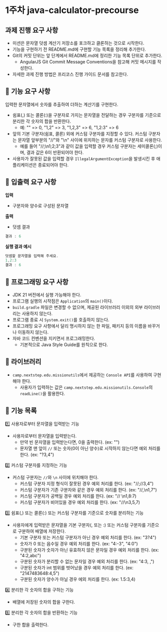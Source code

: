 # 1주차 java-calculator-precourse

## 과제 진행 요구 사항
- 미션은 문자열 덧셈 계산기 저장소를 포크하고 클론하는 것으로 시작한다.
- 기능을 구현하기 전 README.md에 구현할 기능 목록을 정리해 추가한다.
- Git의 커밋 단위는 앞 단계에서 README.md에 정리한 기능 목록 단위로 추가한다.
  - AngularJS Git Commit Message Conventions을 참고해 커밋 메시지를 작성한다.
- 자세한 과제 진행 방법은 프리코스 진행 가이드 문서를 참고한다.

## 🎯 기능 요구 사항
입력한 문자열에서 숫자를 추출하여 더하는 계산기를 구현한다.

- 쉼표(,) 또는 콜론(:)을 구분자로 가지는 문자열을 전달하는 경우 구분자를 기준으로 분리한 각 숫자의 합을 반환한다.
  - 예: "" => 0, "1,2" => 3, "1,2,3" => 6, "1,2:3" => 6
- 앞의 기본 구분자(쉼표, 콜론) 외에 커스텀 구분자를 지정할 수 있다. 커스텀 구분자는 문자열 앞부분의 "//"와 "\n" 사이에 위치하는 문자를 커스텀 구분자로 사용한다.
  - 예를 들어 "//;\n1;2;3"과 같이 값을 입력할 경우 커스텀 구분자는 세미콜론(;)이며, 결과 값은 6이 반환되어야 한다.
- 사용자가 잘못된 값을 입력할 경우 `IllegalArgumentException`을 발생시킨 후 애플리케이션은 종료되어야 한다.

## 🎯 입출력 요구 사항
**입력**
- 구분자와 양수로 구성된 문자열

**출력**
- 덧셈 결과 
```java
결과 : 6
```

**실행 결과 예시**
```java
덧셈할 문자열을 입력해 주세요.
1,2:3
결과 : 6
```

## 🎯 프로그래밍 요구 사항
- JDK 21 버전에서 실행 가능해야 한다.
- 프로그램 실행의 시작점은 `Application`의 `main()`이다.
- `build.gradle` 파일은 변경할 수 없으며, 제공된 라이브러리 이외의 외부 라이브러리는 사용하지 않는다.
- 프로그램 종료 시 `System.exit()`를 호출하지 않는다.
- 프로그래밍 요구 사항에서 달리 명시하지 않는 한 파일, 패키지 등의 이름을 바꾸거나 이동하지 않는다.
- 자바 코드 컨벤션을 지키면서 프로그래밍한다.
  - 기본적으로 Java Style Guide를 원칙으로 한다.
 
## 🎯 라이브러리
- `camp.nextstep.edu.missionutils`에서 제공하는 `Console API`를 사용하여 구현해야 한다.
  - 사용자가 입력하는 값은 `camp.nextstep.edu.missionutils.Console`의 `readLine()`을 활용한다.

## 🎯 기능 목록
1️⃣ 사용자로부터 문자열을 입력받는 기능
- 사용자로부터 문자열을 입력받는다.
  - 만약 빈 문자열을 입력받는다면, 0을 출력한다. (ex: "")
  - 문자열 맨 앞이  `//` 또는 숫자(0이 아닌 양수)로 시작하지 않는다면 예외 처리를 한다. (ex: "?3,4")

2️⃣ 커스텀 구분자를 지정하는 기능 
- 커스텀 구분자는 `//`와 `\n` 사이에 위치해야 한다.
  - 커스텀 구분자 지정 형식이 잘못된 경우 예외 처리를 한다. (ex: "//;//3,4")
  - 커스텀 구분자가 기존 구분자와 같은 경우 예외 처리를 한다. (ex: "//,\\n1,7")
  - 커스텀 구분자가 공백일 경우 예외 처리를 한다. (ex: "// \\n1,8:7)
  - 커스텀 구분자가 비어있을 경우 예외 처리를 한다. (ex: "//\n3,5,7)

3️⃣ 쉼표(,) 또는 콜론(:) 또는 커스텀 구분자를 기준으로 숫자를 분리하는 기능
- 사용자에게 입력받은 문자열을 기본 구분자(, 또는 :) 또는 커스텀 구분자를 기준으로 구분하여 배열에 저장한다.
  - 기본 구분자 또는 커스텀 구분자가 아닌 경우 예외 처리를 한다. (ex: "3?4")
  - 숫자가 0 또는 음수일 경우 예외 처리를 한다. (ex: "4:-3", "4:0")
  - 구분된 숫자가 숫자가 아닌 유효하지 않은 문자일 경우 예외 처리를 한다. (ex: "4:2,abc")
  - 구분된 숫자가 분리할 수 없는 문자일 경우 예외 처리를 한다. (ex: "4:3, ,")
  - 구분된 숫자가 int 범위를 벗어났을 경우 예외 처리를 한다. (ex: "2147483648:4,5")
  - 구분된 숫자가 양수가 아닐 경우 에외 처리를 한다. (ex: 1.5:3,4)

4️⃣ 분리한 각 숫자의 합을 구하는 기능
- 배열에 저장된 숫자의 합을 구한다.

5️⃣ 분리한 각 숫자의 합을 반환하는 기능
- 구한 합을 출력한다.